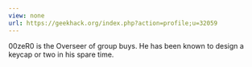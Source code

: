 ```yaml
---
view: none
url: https://geekhack.org/index.php?action=profile;u=32059
---
```


00zeR0 is the Overseer of group buys. He has been known to design a keycap or two in his spare time.
